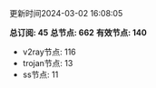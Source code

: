 更新时间2024-03-02 16:08:05

**总订阅: 45**
**总节点: 662**
**有效节点: 140**
- v2ray节点: 116
- trojan节点: 13
- ss节点: 11
